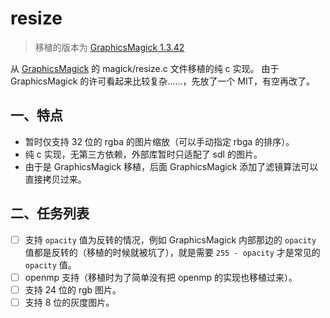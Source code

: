 # resize

> 移植的版本为 [GraphicsMagick 1.3.42](https://sourceforge.net/projects/graphicsmagick/files/graphicsmagick/1.3.42/)

从 [GraphicsMagick](http://www.graphicsmagick.org/) 的 magick/resize.c 文件移植的纯 c 实现。
由于 GraphicsMagick 的许可看起来比较复杂……，先放了一个 MIT，有空再改了。

## 一、特点

- 暂时仅支持 32 位的 rgba 的图片缩放（可以手动指定 rbga 的排序）。
- 纯 c 实现，无第三方依赖，外部库暂时只适配了 sdl 的图片。
- 由于是 GraphicsMagick 移植，后面 GraphicsMagick 添加了滤镜算法可以直接拷贝过来。

## 二、任务列表

- [ ] 支持 `opacity` 值为反转的情况，例如 GraphicsMagick 内部那边的 `opacity` 值都是反转的（移植的时候就被坑了），就是需要 `255 - opacity` 才是常见的 `opacity` 值。
- [ ] openmp 支持（移植时为了简单没有把 openmp 的实现也移植过来）。
- [ ] 支持 24 位的 rgb 图片。
- [ ] 支持 8 位的灰度图片。
